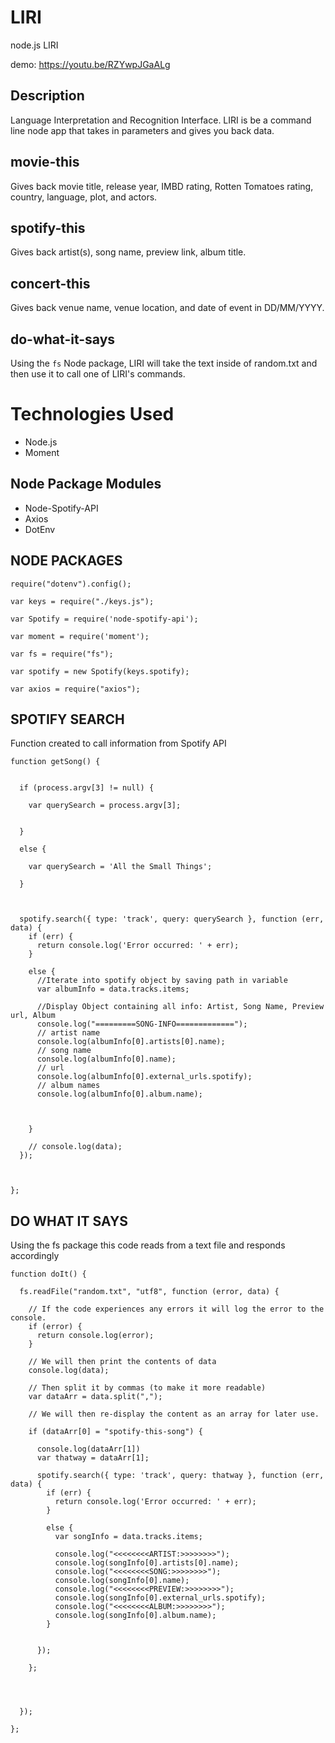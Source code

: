 # LIRI
node.js LIRI

demo: https://youtu.be/RZYwpJGaALg

## Description
Language Interpretation and Recognition Interface. LIRI is be a command line node app that takes in parameters and gives you back data.

## movie-this
Gives back movie title, release year, IMBD rating, Rotten Tomatoes rating, country, language, plot, and actors.


## spotify-this
Gives back artist(s), song name, preview link, album title.

## concert-this
Gives back venue name, venue location, and date of event in DD/MM/YYYY.

## do-what-it-says
Using the `fs` Node package, LIRI will take the text inside of random.txt and then use it to call one of LIRI's commands.

# Technologies Used
* Node.js
* Moment

## Node Package Modules
* Node-Spotify-API
* Axios
* DotEnv

## NODE PACKAGES

```
require("dotenv").config();

var keys = require("./keys.js");

var Spotify = require('node-spotify-api');

var moment = require('moment');

var fs = require("fs");

var spotify = new Spotify(keys.spotify);

var axios = require("axios");
```
## SPOTIFY SEARCH
Function created to call information from Spotify API

```
function getSong() {


  if (process.argv[3] != null) {

    var querySearch = process.argv[3];


  }

  else {

    var querySearch = 'All the Small Things';

  }



  spotify.search({ type: 'track', query: querySearch }, function (err, data) {
    if (err) {
      return console.log('Error occurred: ' + err);
    }

    else {
      //Iterate into spotify object by saving path in variable
      var albumInfo = data.tracks.items;

      //Display Object containing all info: Artist, Song Name, Preview url, Album
      console.log("=========SONG-INFO=============");
      // artist name
      console.log(albumInfo[0].artists[0].name);
      // song name
      console.log(albumInfo[0].name);
      // url
      console.log(albumInfo[0].external_urls.spotify);
      // album names
      console.log(albumInfo[0].album.name);



    }

    // console.log(data); 
  });



};
```

## DO WHAT IT SAYS 
Using the fs package this code reads from a text file and responds accordingly
```
function doIt() {

  fs.readFile("random.txt", "utf8", function (error, data) {

    // If the code experiences any errors it will log the error to the console.
    if (error) {
      return console.log(error);
    }

    // We will then print the contents of data
    console.log(data);

    // Then split it by commas (to make it more readable)
    var dataArr = data.split(",");

    // We will then re-display the content as an array for later use.

    if (dataArr[0] = "spotify-this-song") {

      console.log(dataArr[1])
      var thatway = dataArr[1];

      spotify.search({ type: 'track', query: thatway }, function (err, data) {
        if (err) {
          return console.log('Error occurred: ' + err);
        }

        else {
          var songInfo = data.tracks.items;

          console.log("<<<<<<<<ARTIST:>>>>>>>>");
          console.log(songInfo[0].artists[0].name);
          console.log("<<<<<<<<SONG:>>>>>>>>");
          console.log(songInfo[0].name);
          console.log("<<<<<<<<PREVIEW:>>>>>>>>");
          console.log(songInfo[0].external_urls.spotify);
          console.log("<<<<<<<<ALBUM:>>>>>>>>");
          console.log(songInfo[0].album.name);
        }


      });

    };




  });

};
```

